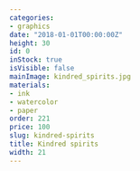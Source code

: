 ```yaml
---
categories:
- graphics
date: "2018-01-01T00:00:00Z"
height: 30
id: 0
inStock: true
isVisible: false
mainImage: kindred_spirits.jpg
materials:
- ink
- watercolor
- paper
order: 221
price: 100
slug: kindred-spirits
title: Kindred spirits
width: 21
---
```


